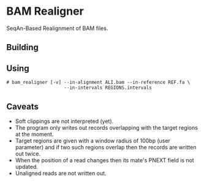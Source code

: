 BAM Realigner
=============

SeqAn-Based Realignment of BAM files.

Building
--------

Using
-----

    # bam_realigner [-v] --in-alignment ALI.bam --in-reference REF.fa \
                         --in-intervals REGIONS.intervals

Caveats
-------

* Soft clippings are not interpreted (yet).
* The program only writes out records overlapping with the target regions at
  the moment.
* Target regions are given with a window radius of 100bp (user parameter) and
  if two such regions overlap then the records are written out twice.
* When the position of a read changes then its mate's PNEXT field is not updated.
* Unaligned reads are not written out.